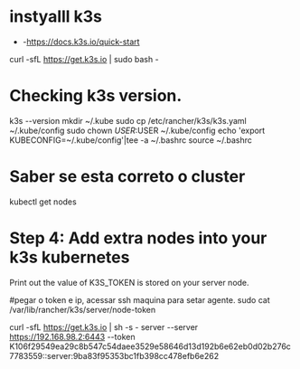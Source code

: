 # instyalll k3s

* -https://docs.k3s.io/quick-start

curl -sfL https://get.k3s.io | sudo bash -


# Checking k3s version.

k3s --version
mkdir ~/.kube
sudo cp /etc/rancher/k3s/k3s.yaml ~/.kube/config
sudo chown $USER:$USER  ~/.kube/config
echo 'export KUBECONFIG=~/.kube/config'|tee -a ~/.bashrc
source ~/.bashrc

# Saber se esta correto o cluster
kubectl get nodes

# Step 4: Add extra nodes into your k3s kubernetes

Print out the value of K3S_TOKEN is stored on your server node.

#pegar o token e ip, acessar ssh maquina para setar agente.
sudo cat /var/lib/rancher/k3s/server/node-token

curl -sfL https://get.k3s.io | sh -s - server --server https://192.168.98.2:6443 --token 
K106f29549ea29c8b547c54daee3529e58646d13d192b6e62eb0d02b276c7783559::server:9ba83f95353bc1fb398cc478efb6e262